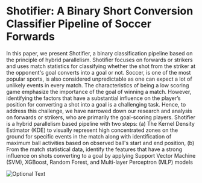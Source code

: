 # Shotifier: A Binary Short Conversion Classifier Pipeline of Soccer Forwards

In this paper, we present Shotifier, a binary classification pipeline based on the principle of hybrid parallelism. Shotifier focuses on forwards or strikers and uses match statistics for classifying whether the shot from the striker at the opponent's goal converts into a goal or not. Soccer, is one of the most popular sports, is also considered unpredictable as one can expect a lot of unlikely events in every match. The characteristics of being a low scoring game emphasize the importance of the goal of winning a match. However, identifying the factors that have a substantial influence on the player’s position for converting a shot into a goal is a challenging task. Hence, to address this challenge, we have narrowed down our research and analysis on forwards or strikers, who are primarily the goal-scoring players. Shotifier is a hybrid parallelism based pipeline with two steps: (a) The Kernel Density Estimator (KDE) to visually represent high concentrated zones on the ground for specific events in the match along with identification of maximum ball activities based on observed ball's start and end position, (b) From the match statistical data, identify the features that have a strong influence on shots converting to a goal by applying Support Vector Machine (SVM), XGBoost, Random Forest, and Multi-layer Perceptron (MLP) models

![Optional Text](C:\Users\Ankit\Downloads\TeamZoneactivity_1.png)
